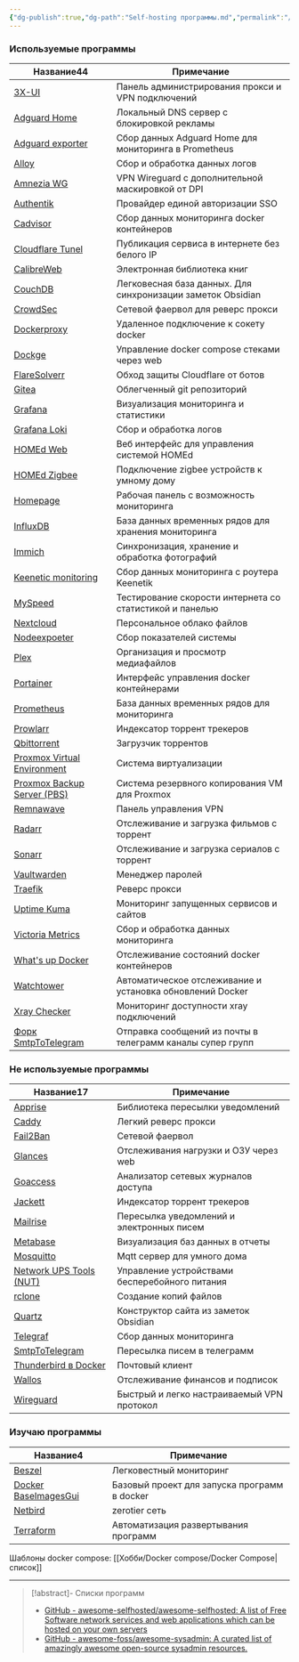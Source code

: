 ```yaml
---
{"dg-publish":true,"dg-path":"Self-hosting программы.md","permalink":"/self-hosting-programmy/","created":"2024-07-14"}
---
```


<h3><span>Используемые программы</span></h3><div><table class="dataview table-view-table"><thead class="table-view-thead"><tr class="table-view-tr-header"><th class="table-view-th"><span>Название</span><span class="dataview small-text">44</span></th><th class="table-view-th"><span>Примечание</span></th></tr></thead><tbody class="table-view-tbody"><tr><td><span><a data-tooltip-position="top" aria-label="Заметки/Self-hosting. 3X-UI.md" data-href="Заметки/Self-hosting. 3X-UI.md" href="Заметки/Self-hosting. 3X-UI.md" class="internal-link data-link-icon data-link-icon-after data-link-text" target="_blank" rel="noopener nofollow" data-link-tags="" data-link-type="note" data-link-path="Заметки/Self-hosting. 3X-UI.md" style="--data-link-type: note; --data-link-path: Заметки/Self-hosting. 3X-UI.md;">3X-UI</a></span></td><td><span>Панель администрирования прокси и VPN подключений</span></td></tr><tr><td><span><a data-tooltip-position="top" aria-label="Заметки/Self-hosting. Adguard Home.md" data-href="Заметки/Self-hosting. Adguard Home.md" href="Заметки/Self-hosting. Adguard Home.md" class="internal-link data-link-icon data-link-icon-after data-link-text" target="_blank" rel="noopener nofollow" data-link-tags="" data-link-type="note" data-link-path="Заметки/Self-hosting. Adguard Home.md" style="--data-link-type: note; --data-link-path: Заметки/Self-hosting. Adguard Home.md;">Adguard Home</a></span></td><td><span>Локальный DNS сервер с блокировкой рекламы</span></td></tr><tr><td><span><a data-tooltip-position="top" aria-label="Заметки/Self-hosting. Adguard exporter.md" data-href="Заметки/Self-hosting. Adguard exporter.md" href="Заметки/Self-hosting. Adguard exporter.md" class="internal-link data-link-icon data-link-icon-after data-link-text" target="_blank" rel="noopener nofollow" data-link-tags="" data-link-type="note" data-link-path="Заметки/Self-hosting. Adguard exporter.md" style="--data-link-type: note; --data-link-path: Заметки/Self-hosting. Adguard exporter.md;">Adguard exporter</a></span></td><td><span>Сбор данных Adguard Home для мониторинга в Prometheus</span></td></tr><tr><td><span><a data-tooltip-position="top" aria-label="Заметки/Self-hosting. Alloy.md" data-href="Заметки/Self-hosting. Alloy.md" href="Заметки/Self-hosting. Alloy.md" class="internal-link data-link-icon data-link-icon-after data-link-text" target="_blank" rel="noopener nofollow" data-link-tags="" data-link-type="note" data-link-path="Заметки/Self-hosting. Alloy.md" style="--data-link-type: note; --data-link-path: Заметки/Self-hosting. Alloy.md;">Alloy</a></span></td><td><span>Сбор и обработка данных логов</span></td></tr><tr><td><span><a data-tooltip-position="top" aria-label="Заметки/Self-hosting. Amnezia WG.md" data-href="Заметки/Self-hosting. Amnezia WG.md" href="Заметки/Self-hosting. Amnezia WG.md" class="internal-link data-link-icon data-link-icon-after data-link-text" target="_blank" rel="noopener nofollow" data-link-tags="" data-link-type="note" data-link-path="Заметки/Self-hosting. Amnezia WG.md" style="--data-link-type: note; --data-link-path: Заметки/Self-hosting. Amnezia WG.md;">Amnezia WG</a></span></td><td><span>VPN Wireguard с дополнительной маскировкой от DPI</span></td></tr><tr><td><span><a data-tooltip-position="top" aria-label="Заметки/Self-hosting. Authentik.md" data-href="Заметки/Self-hosting. Authentik.md" href="Заметки/Self-hosting. Authentik.md" class="internal-link data-link-icon data-link-icon-after data-link-text" target="_blank" rel="noopener nofollow" data-link-tags="" data-link-type="note" data-link-path="Заметки/Self-hosting. Authentik.md" style="--data-link-type: note; --data-link-path: Заметки/Self-hosting. Authentik.md;">Authentik</a></span></td><td><span>Провайдер единой авторизации SSO</span></td></tr><tr><td><span><a data-tooltip-position="top" aria-label="Заметки/Self-hosting. Cadvisor.md" data-href="Заметки/Self-hosting. Cadvisor.md" href="Заметки/Self-hosting. Cadvisor.md" class="internal-link data-link-icon data-link-icon-after data-link-text" target="_blank" rel="noopener nofollow" data-link-tags="" data-link-type="note" data-link-path="Заметки/Self-hosting. Cadvisor.md" style="--data-link-type: note; --data-link-path: Заметки/Self-hosting. Cadvisor.md;">Cadvisor</a></span></td><td><span>Сбор данных мониторинга docker контейнеров</span></td></tr><tr><td><span><a data-tooltip-position="top" aria-label="Заметки/Self-hosting. Cloudflare Tunel.md" data-href="Заметки/Self-hosting. Cloudflare Tunel.md" href="Заметки/Self-hosting. Cloudflare Tunel.md" class="internal-link data-link-icon data-link-icon-after data-link-text" target="_blank" rel="noopener nofollow" data-link-tags="" data-link-type="note" data-link-path="Заметки/Self-hosting. Cloudflare Tunel.md" style="--data-link-type: note; --data-link-path: Заметки/Self-hosting. Cloudflare Tunel.md;">Cloudflare Tunel</a></span></td><td><span>Публикация сервиса в интернете без белого IP</span></td></tr><tr><td><span><a data-tooltip-position="top" aria-label="Заметки/Self-hosting. CalibreWeb.md" data-href="Заметки/Self-hosting. CalibreWeb.md" href="Заметки/Self-hosting. CalibreWeb.md" class="internal-link data-link-icon data-link-icon-after data-link-text" target="_blank" rel="noopener nofollow" data-link-tags="" data-link-type="note" data-link-path="Заметки/Self-hosting. CalibreWeb.md" style="--data-link-type: note; --data-link-path: Заметки/Self-hosting. CalibreWeb.md;">CalibreWeb</a></span></td><td><span>Электронная библиотека книг</span></td></tr><tr><td><span><a data-tooltip-position="top" aria-label="Заметки/Self-hosting. CouchDB.md" data-href="Заметки/Self-hosting. CouchDB.md" href="Заметки/Self-hosting. CouchDB.md" class="internal-link data-link-icon data-link-icon-after data-link-text" target="_blank" rel="noopener nofollow" data-link-tags="" data-link-type="note" data-link-path="Заметки/Self-hosting. CouchDB.md" style="--data-link-type: note; --data-link-path: Заметки/Self-hosting. CouchDB.md;">CouchDB</a></span></td><td><span>Легковесная база данных. Для синхронизации заметок Obsidian</span></td></tr><tr><td><span><a data-tooltip-position="top" aria-label="Заметки/Self-hosting. CrowdSec.md" data-href="Заметки/Self-hosting. CrowdSec.md" href="Заметки/Self-hosting. CrowdSec.md" class="internal-link data-link-icon data-link-icon-after data-link-text" target="_blank" rel="noopener nofollow" data-link-tags="" data-link-type="note" data-link-path="Заметки/Self-hosting. CrowdSec.md" style="--data-link-type: note; --data-link-path: Заметки/Self-hosting. CrowdSec.md;">CrowdSec</a></span></td><td><span>Сетевой фаервол для реверс прокси</span></td></tr><tr><td><span><a data-tooltip-position="top" aria-label="Заметки/Self-hosting. Dockerproxy.md" data-href="Заметки/Self-hosting. Dockerproxy.md" href="Заметки/Self-hosting. Dockerproxy.md" class="internal-link data-link-icon data-link-icon-after data-link-text" target="_blank" rel="noopener nofollow" data-link-tags="" data-link-type="note" data-link-path="Заметки/Self-hosting. Dockerproxy.md" style="--data-link-type: note; --data-link-path: Заметки/Self-hosting. Dockerproxy.md;">Dockerproxy</a></span></td><td><span>Удаленное подключение к сокету docker</span></td></tr><tr><td><span><a data-tooltip-position="top" aria-label="Заметки/Self-hosting. Dockge.md" data-href="Заметки/Self-hosting. Dockge.md" href="Заметки/Self-hosting. Dockge.md" class="internal-link data-link-icon data-link-icon-after data-link-text" target="_blank" rel="noopener nofollow" data-link-tags="" data-link-type="note" data-link-path="Заметки/Self-hosting. Dockge.md" style="--data-link-type: note; --data-link-path: Заметки/Self-hosting. Dockge.md;">Dockge</a></span></td><td><span>Управление docker compose стеками через web</span></td></tr><tr><td><span><a data-tooltip-position="top" aria-label="Заметки/Self-hosting. FlareSolverr.md" data-href="Заметки/Self-hosting. FlareSolverr.md" href="Заметки/Self-hosting. FlareSolverr.md" class="internal-link data-link-icon data-link-icon-after data-link-text" target="_blank" rel="noopener nofollow" data-link-tags="" data-link-type="note" data-link-path="Заметки/Self-hosting. FlareSolverr.md" style="--data-link-type: note; --data-link-path: Заметки/Self-hosting. FlareSolverr.md;">FlareSolverr</a></span></td><td><span>Обход защиты Cloudflare от ботов</span></td></tr><tr><td><span><a data-tooltip-position="top" aria-label="Заметки/Self-hosting. Gitea.md" data-href="Заметки/Self-hosting. Gitea.md" href="Заметки/Self-hosting. Gitea.md" class="internal-link data-link-icon data-link-icon-after data-link-text" target="_blank" rel="noopener nofollow" data-link-tags="" data-link-type="note" data-link-path="Заметки/Self-hosting. Gitea.md" style="--data-link-type: note; --data-link-path: Заметки/Self-hosting. Gitea.md;">Gitea</a></span></td><td><span>Облегченный git репозиторий</span></td></tr><tr><td><span><a data-tooltip-position="top" aria-label="Заметки/Self-hosting. Grafana.md" data-href="Заметки/Self-hosting. Grafana.md" href="Заметки/Self-hosting. Grafana.md" class="internal-link data-link-icon data-link-icon-after data-link-text" target="_blank" rel="noopener nofollow" data-link-tags="" data-link-type="note" data-link-path="Заметки/Self-hosting. Grafana.md" style="--data-link-type: note; --data-link-path: Заметки/Self-hosting. Grafana.md;">Grafana</a></span></td><td><span>Визуализация мониторинга и статистики</span></td></tr><tr><td><span><a data-tooltip-position="top" aria-label="Заметки/Self-hosting. Grafana Loki.md" data-href="Заметки/Self-hosting. Grafana Loki.md" href="Заметки/Self-hosting. Grafana Loki.md" class="internal-link data-link-icon data-link-icon-after data-link-text" target="_blank" rel="noopener nofollow" data-link-tags="" data-link-type="note" data-link-path="Заметки/Self-hosting. Grafana Loki.md" style="--data-link-type: note; --data-link-path: Заметки/Self-hosting. Grafana Loki.md;">Grafana Loki</a></span></td><td><span>Сбор и обработка логов</span></td></tr><tr><td><span><a data-tooltip-position="top" aria-label="Заметки/Self-hosting. HOMEd Web.md" data-href="Заметки/Self-hosting. HOMEd Web.md" href="Заметки/Self-hosting. HOMEd Web.md" class="internal-link data-link-icon data-link-icon-after data-link-text" target="_blank" rel="noopener nofollow" data-link-tags="" data-link-type="note" data-link-path="Заметки/Self-hosting. HOMEd Web.md" style="--data-link-type: note; --data-link-path: Заметки/Self-hosting. HOMEd Web.md;">HOMEd Web</a></span></td><td><span>Веб интерфейс для управления системой HOMEd</span></td></tr><tr><td><span><a data-tooltip-position="top" aria-label="Заметки/Self-hosting. HOMEd Zigbee.md" data-href="Заметки/Self-hosting. HOMEd Zigbee.md" href="Заметки/Self-hosting. HOMEd Zigbee.md" class="internal-link data-link-icon data-link-icon-after data-link-text" target="_blank" rel="noopener nofollow" data-link-tags="" data-link-type="note" data-link-path="Заметки/Self-hosting. HOMEd Zigbee.md" style="--data-link-type: note; --data-link-path: Заметки/Self-hosting. HOMEd Zigbee.md;">HOMEd Zigbee</a></span></td><td><span>Подключение zigbee устройств к умному дому</span></td></tr><tr><td><span><a data-tooltip-position="top" aria-label="Заметки/Self-hosting. Homepage.md" data-href="Заметки/Self-hosting. Homepage.md" href="Заметки/Self-hosting. Homepage.md" class="internal-link data-link-icon data-link-icon-after data-link-text" target="_blank" rel="noopener nofollow" data-link-tags="" data-link-type="note" data-link-path="Заметки/Self-hosting. Homepage.md" style="--data-link-type: note; --data-link-path: Заметки/Self-hosting. Homepage.md;">Homepage</a></span></td><td><span>Рабочая панель с возможность мониторинга</span></td></tr><tr><td><span><a data-tooltip-position="top" aria-label="Заметки/Self-hosting. InfluxDB.md" data-href="Заметки/Self-hosting. InfluxDB.md" href="Заметки/Self-hosting. InfluxDB.md" class="internal-link data-link-icon data-link-icon-after data-link-text" target="_blank" rel="noopener nofollow" data-link-tags="" data-link-type="note" data-link-path="Заметки/Self-hosting. InfluxDB.md" style="--data-link-type: note; --data-link-path: Заметки/Self-hosting. InfluxDB.md;">InfluxDB</a></span></td><td><span>База данных временных рядов для хранения мониторинга</span></td></tr><tr><td><span><a data-tooltip-position="top" aria-label="Заметки/Self-hosting. Immich.md" data-href="Заметки/Self-hosting. Immich.md" href="Заметки/Self-hosting. Immich.md" class="internal-link data-link-icon data-link-icon-after data-link-text" target="_blank" rel="noopener nofollow" data-link-tags="" data-link-type="note" data-link-path="Заметки/Self-hosting. Immich.md" style="--data-link-type: note; --data-link-path: Заметки/Self-hosting. Immich.md;">Immich</a></span></td><td><span>Синхронизация, хранение и обработка фотографий</span></td></tr><tr><td><span><a data-tooltip-position="top" aria-label="Заметки/Self-hosting. Keenetic monitoring.md" data-href="Заметки/Self-hosting. Keenetic monitoring.md" href="Заметки/Self-hosting. Keenetic monitoring.md" class="internal-link data-link-icon data-link-icon-after data-link-text" target="_blank" rel="noopener nofollow" data-link-tags="" data-link-type="note" data-link-path="Заметки/Self-hosting. Keenetic monitoring.md" style="--data-link-type: note; --data-link-path: Заметки/Self-hosting. Keenetic monitoring.md;">Keenetic monitoring</a></span></td><td><span>Сбор данных мониторинга с роутера Keenetik</span></td></tr><tr><td><span><a data-tooltip-position="top" aria-label="Заметки/Self-hosting. MySpeed.md" data-href="Заметки/Self-hosting. MySpeed.md" href="Заметки/Self-hosting. MySpeed.md" class="internal-link data-link-icon data-link-icon-after data-link-text" target="_blank" rel="noopener nofollow" data-link-tags="" data-link-type="note" data-link-path="Заметки/Self-hosting. MySpeed.md" style="--data-link-type: note; --data-link-path: Заметки/Self-hosting. MySpeed.md;">MySpeed</a></span></td><td><span>Тестирование скорости интернета со статистикой и панелью</span></td></tr><tr><td><span><a data-tooltip-position="top" aria-label="Заметки/Self-hosting. Nextcloud.md" data-href="Заметки/Self-hosting. Nextcloud.md" href="Заметки/Self-hosting. Nextcloud.md" class="internal-link data-link-icon data-link-icon-after data-link-text" target="_blank" rel="noopener nofollow" data-link-tags="" data-link-type="note" data-link-path="Заметки/Self-hosting. Nextcloud.md" style="--data-link-type: note; --data-link-path: Заметки/Self-hosting. Nextcloud.md;">Nextcloud</a></span></td><td><span>Персональное облако файлов</span></td></tr><tr><td><span><a data-tooltip-position="top" aria-label="Заметки/Self-hosting. Nodeexpoeter.md" data-href="Заметки/Self-hosting. Nodeexpoeter.md" href="Заметки/Self-hosting. Nodeexpoeter.md" class="internal-link data-link-icon data-link-icon-after data-link-text" target="_blank" rel="noopener nofollow" data-link-tags="" data-link-type="note" data-link-path="Заметки/Self-hosting. Nodeexpoeter.md" style="--data-link-type: note; --data-link-path: Заметки/Self-hosting. Nodeexpoeter.md;">Nodeexpoeter</a></span></td><td><span>Сбор показателей системы</span></td></tr><tr><td><span><a data-tooltip-position="top" aria-label="Заметки/Self-hosting. Plex.md" data-href="Заметки/Self-hosting. Plex.md" href="Заметки/Self-hosting. Plex.md" class="internal-link data-link-icon data-link-icon-after data-link-text" target="_blank" rel="noopener nofollow" data-link-tags="" data-link-type="note" data-link-path="Заметки/Self-hosting. Plex.md" style="--data-link-type: note; --data-link-path: Заметки/Self-hosting. Plex.md;">Plex</a></span></td><td><span>Организация и просмотр медиафайлов</span></td></tr><tr><td><span><a data-tooltip-position="top" aria-label="Заметки/Self-hosting. Portainer.md" data-href="Заметки/Self-hosting. Portainer.md" href="Заметки/Self-hosting. Portainer.md" class="internal-link data-link-icon data-link-icon-after data-link-text" target="_blank" rel="noopener nofollow" data-link-tags="" data-link-type="note" data-link-path="Заметки/Self-hosting. Portainer.md" style="--data-link-type: note; --data-link-path: Заметки/Self-hosting. Portainer.md;">Portainer</a></span></td><td><span>Интерфейс управления docker контейнерами</span></td></tr><tr><td><span><a data-tooltip-position="top" aria-label="Заметки/Self-hosting. Prometheus.md" data-href="Заметки/Self-hosting. Prometheus.md" href="Заметки/Self-hosting. Prometheus.md" class="internal-link data-link-icon data-link-icon-after data-link-text" target="_blank" rel="noopener nofollow" data-link-tags="" data-link-type="note" data-link-path="Заметки/Self-hosting. Prometheus.md" style="--data-link-type: note; --data-link-path: Заметки/Self-hosting. Prometheus.md;">Prometheus</a></span></td><td><span>База данных временных рядов для мониторинга</span></td></tr><tr><td><span><a data-tooltip-position="top" aria-label="Заметки/Self-hosting. Prowlarr.md" data-href="Заметки/Self-hosting. Prowlarr.md" href="Заметки/Self-hosting. Prowlarr.md" class="internal-link data-link-icon data-link-icon-after data-link-text" target="_blank" rel="noopener nofollow" data-link-tags="" data-link-type="note" data-link-path="Заметки/Self-hosting. Prowlarr.md" style="--data-link-type: note; --data-link-path: Заметки/Self-hosting. Prowlarr.md;">Prowlarr</a></span></td><td><span>Индексатор торрент трекеров</span></td></tr><tr><td><span><a data-tooltip-position="top" aria-label="Заметки/Self-hosting. Qbittorrent.md" data-href="Заметки/Self-hosting. Qbittorrent.md" href="Заметки/Self-hosting. Qbittorrent.md" class="internal-link data-link-icon data-link-icon-after data-link-text" target="_blank" rel="noopener nofollow" data-link-tags="" data-link-type="note" data-link-path="Заметки/Self-hosting. Qbittorrent.md" style="--data-link-type: note; --data-link-path: Заметки/Self-hosting. Qbittorrent.md;">Qbittorrent</a></span></td><td><span>Загрузчик торрентов</span></td></tr><tr><td><span><a data-tooltip-position="top" aria-label="Заметки/Self-hosting. Proxmox Virtual Environment.md" data-href="Заметки/Self-hosting. Proxmox Virtual Environment.md" href="Заметки/Self-hosting. Proxmox Virtual Environment.md" class="internal-link data-link-icon data-link-icon-after data-link-text" target="_blank" rel="noopener nofollow" data-link-tags="" data-link-type="note" data-link-path="Заметки/Self-hosting. Proxmox Virtual Environment.md" style="--data-link-type: note; --data-link-path: Заметки/Self-hosting. Proxmox Virtual Environment.md;">Proxmox Virtual Environment</a></span></td><td><span>Система виртуализации</span></td></tr><tr><td><span><a data-tooltip-position="top" aria-label="Заметки/Self-hosting. Proxmox Backup Server (PBS).md" data-href="Заметки/Self-hosting. Proxmox Backup Server (PBS).md" href="Заметки/Self-hosting. Proxmox Backup Server (PBS).md" class="internal-link data-link-icon data-link-icon-after data-link-text" target="_blank" rel="noopener nofollow" data-link-tags="" data-link-type="note" data-link-path="Заметки/Self-hosting. Proxmox Backup Server (PBS).md" style="--data-link-type: note; --data-link-path: Заметки/Self-hosting. Proxmox Backup Server (PBS).md;">Proxmox Backup Server (PBS)</a></span></td><td><span>Система резервного копирования VM для Proxmox</span></td></tr><tr><td><span><a data-tooltip-position="top" aria-label="Заметки/Self-hosting. Remnawave.md" data-href="Заметки/Self-hosting. Remnawave.md" href="Заметки/Self-hosting. Remnawave.md" class="internal-link data-link-icon data-link-icon-after data-link-text" target="_blank" rel="noopener nofollow" data-link-tags="" data-link-type="note" data-link-path="Заметки/Self-hosting. Remnawave.md" style="--data-link-type: note; --data-link-path: Заметки/Self-hosting. Remnawave.md;">Remnawave</a></span></td><td><span>Панель управления VPN</span></td></tr><tr><td><span><a data-tooltip-position="top" aria-label="Заметки/Self-hosting. Radarr.md" data-href="Заметки/Self-hosting. Radarr.md" href="Заметки/Self-hosting. Radarr.md" class="internal-link data-link-icon data-link-icon-after data-link-text" target="_blank" rel="noopener nofollow" data-link-tags="" data-link-type="note" data-link-path="Заметки/Self-hosting. Radarr.md" style="--data-link-type: note; --data-link-path: Заметки/Self-hosting. Radarr.md;">Radarr</a></span></td><td><span>Отслеживание и загрузка фильмов с торрент</span></td></tr><tr><td><span><a data-tooltip-position="top" aria-label="Заметки/Self-hosting. Sonarr.md" data-href="Заметки/Self-hosting. Sonarr.md" href="Заметки/Self-hosting. Sonarr.md" class="internal-link data-link-icon data-link-icon-after data-link-text" target="_blank" rel="noopener nofollow" data-link-tags="" data-link-type="note" data-link-path="Заметки/Self-hosting. Sonarr.md" style="--data-link-type: note; --data-link-path: Заметки/Self-hosting. Sonarr.md;">Sonarr</a></span></td><td><span>Отслеживание и загрузка сериалов с торрент</span></td></tr><tr><td><span><a data-tooltip-position="top" aria-label="Заметки/Self-hosting. Vaultwarden.md" data-href="Заметки/Self-hosting. Vaultwarden.md" href="Заметки/Self-hosting. Vaultwarden.md" class="internal-link data-link-icon data-link-icon-after data-link-text" target="_blank" rel="noopener nofollow" data-link-tags="" data-link-type="note" data-link-path="Заметки/Self-hosting. Vaultwarden.md" style="--data-link-type: note; --data-link-path: Заметки/Self-hosting. Vaultwarden.md;">Vaultwarden</a></span></td><td><span>Менеджер паролей</span></td></tr><tr><td><span><a data-tooltip-position="top" aria-label="Заметки/Self-hosting. Traefik.md" data-href="Заметки/Self-hosting. Traefik.md" href="Заметки/Self-hosting. Traefik.md" class="internal-link data-link-icon data-link-icon-after data-link-text" target="_blank" rel="noopener nofollow" data-link-tags="" data-link-type="note" data-link-path="Заметки/Self-hosting. Traefik.md" style="--data-link-type: note; --data-link-path: Заметки/Self-hosting. Traefik.md;">Traefik</a></span></td><td><span>Реверс прокси</span></td></tr><tr><td><span><a data-tooltip-position="top" aria-label="Заметки/Self-hosting. Uptime Kuma.md" data-href="Заметки/Self-hosting. Uptime Kuma.md" href="Заметки/Self-hosting. Uptime Kuma.md" class="internal-link data-link-icon data-link-icon-after data-link-text" target="_blank" rel="noopener nofollow" data-link-tags="" data-link-type="note" data-link-path="Заметки/Self-hosting. Uptime Kuma.md" style="--data-link-type: note; --data-link-path: Заметки/Self-hosting. Uptime Kuma.md;">Uptime Kuma</a></span></td><td><span>Мониторинг запущенных сервисов и сайтов</span></td></tr><tr><td><span><a data-tooltip-position="top" aria-label="Заметки/Self-hosting. Victoria Metrics.md" data-href="Заметки/Self-hosting. Victoria Metrics.md" href="Заметки/Self-hosting. Victoria Metrics.md" class="internal-link data-link-icon data-link-icon-after data-link-text" target="_blank" rel="noopener nofollow" data-link-tags="" data-link-type="note" data-link-path="Заметки/Self-hosting. Victoria Metrics.md" style="--data-link-type: note; --data-link-path: Заметки/Self-hosting. Victoria Metrics.md;">Victoria Metrics</a></span></td><td><span>Сбор и обработка данных мониторинга</span></td></tr><tr><td><span><a data-tooltip-position="top" aria-label="Заметки/Self-hosting. What's up Docker.md" data-href="Заметки/Self-hosting. What's up Docker.md" href="Заметки/Self-hosting. What's up Docker.md" class="internal-link data-link-icon data-link-icon-after data-link-text" target="_blank" rel="noopener nofollow" data-link-tags="" data-link-type="note" data-link-path="Заметки/Self-hosting. What's up Docker.md" style="--data-link-type: note; --data-link-path: Заметки/Self-hosting. What's up Docker.md;">What's up Docker</a></span></td><td><span>Отслеживание состояний docker контейнеров</span></td></tr><tr><td><span><a data-tooltip-position="top" aria-label="Заметки/Self-hosting. Watchtower.md" data-href="Заметки/Self-hosting. Watchtower.md" href="Заметки/Self-hosting. Watchtower.md" class="internal-link data-link-icon data-link-icon-after data-link-text" target="_blank" rel="noopener nofollow" data-link-tags="" data-link-type="note" data-link-path="Заметки/Self-hosting. Watchtower.md" style="--data-link-type: note; --data-link-path: Заметки/Self-hosting. Watchtower.md;">Watchtower</a></span></td><td><span>Автоматическое отслеживание и установка обновлений Docker</span></td></tr><tr><td><span><a data-tooltip-position="top" aria-label="Заметки/Self-hosting. Xray Checker.md" data-href="Заметки/Self-hosting. Xray Checker.md" href="Заметки/Self-hosting. Xray Checker.md" class="internal-link data-link-icon data-link-icon-after data-link-text" target="_blank" rel="noopener nofollow" data-link-tags="" data-link-type="note" data-link-path="Заметки/Self-hosting. Xray Checker.md" style="--data-link-type: note; --data-link-path: Заметки/Self-hosting. Xray Checker.md;">Xray Checker</a></span></td><td><span>Мониторинг доступности xray подключений</span></td></tr><tr><td><span><a data-tooltip-position="top" aria-label="Заметки/Self-hosting. Форк SmtpToTelegram.md" data-href="Заметки/Self-hosting. Форк SmtpToTelegram.md" href="Заметки/Self-hosting. Форк SmtpToTelegram.md" class="internal-link data-link-icon data-link-icon-after data-link-text" target="_blank" rel="noopener nofollow" data-link-tags="" data-link-type="note" data-link-path="Заметки/Self-hosting. Форк SmtpToTelegram.md" style="--data-link-type: note; --data-link-path: Заметки/Self-hosting. Форк SmtpToTelegram.md;">Форк SmtpToTelegram</a></span></td><td><span>Отправка сообщений из почты в телеграмм каналы супер групп</span></td></tr></tbody></table></div><h3><span>Не используемые программы</span></h3><div><table class="dataview table-view-table"><thead class="table-view-thead"><tr class="table-view-tr-header"><th class="table-view-th"><span>Название</span><span class="dataview small-text">17</span></th><th class="table-view-th"><span>Примечание</span></th></tr></thead><tbody class="table-view-tbody"><tr><td><span><a data-tooltip-position="top" aria-label="Заметки/Self-hosting. Apprise.md" data-href="Заметки/Self-hosting. Apprise.md" href="Заметки/Self-hosting. Apprise.md" class="internal-link data-link-icon data-link-icon-after data-link-text" target="_blank" rel="noopener nofollow" data-link-tags="" data-link-type="note" data-link-path="Заметки/Self-hosting. Apprise.md" style="--data-link-type: note; --data-link-path: Заметки/Self-hosting. Apprise.md;">Apprise</a></span></td><td><span>Библиотека пересылки уведомлений</span></td></tr><tr><td><span><a data-tooltip-position="top" aria-label="Заметки/Self-hosting. Caddy.md" data-href="Заметки/Self-hosting. Caddy.md" href="Заметки/Self-hosting. Caddy.md" class="internal-link data-link-icon data-link-icon-after data-link-text" target="_blank" rel="noopener nofollow" data-link-tags="" data-link-type="note" data-link-path="Заметки/Self-hosting. Caddy.md" style="--data-link-type: note; --data-link-path: Заметки/Self-hosting. Caddy.md;">Caddy</a></span></td><td><span>Легкий реверс прокси</span></td></tr><tr><td><span><a data-tooltip-position="top" aria-label="Заметки/Self-hosting. Fail2Ban.md" data-href="Заметки/Self-hosting. Fail2Ban.md" href="Заметки/Self-hosting. Fail2Ban.md" class="internal-link data-link-icon data-link-icon-after data-link-text" target="_blank" rel="noopener nofollow" data-link-tags="" data-link-type="note" data-link-path="Заметки/Self-hosting. Fail2Ban.md" style="--data-link-type: note; --data-link-path: Заметки/Self-hosting. Fail2Ban.md;">Fail2Ban</a></span></td><td><span>Сетевой фаервол</span></td></tr><tr><td><span><a data-tooltip-position="top" aria-label="Заметки/Self-hosting. Glances.md" data-href="Заметки/Self-hosting. Glances.md" href="Заметки/Self-hosting. Glances.md" class="internal-link data-link-icon data-link-icon-after data-link-text" target="_blank" rel="noopener nofollow" data-link-tags="" data-link-type="note" data-link-path="Заметки/Self-hosting. Glances.md" style="--data-link-type: note; --data-link-path: Заметки/Self-hosting. Glances.md;">Glances</a></span></td><td><span>Отслеживания нагрузки и ОЗУ через web</span></td></tr><tr><td><span><a data-tooltip-position="top" aria-label="Заметки/Self-hosting. Goaccess.md" data-href="Заметки/Self-hosting. Goaccess.md" href="Заметки/Self-hosting. Goaccess.md" class="internal-link data-link-icon data-link-icon-after data-link-text" target="_blank" rel="noopener nofollow" data-link-tags="" data-link-type="note" data-link-path="Заметки/Self-hosting. Goaccess.md" style="--data-link-type: note; --data-link-path: Заметки/Self-hosting. Goaccess.md;">Goaccess</a></span></td><td><span>Анализатор сетевых журналов доступа</span></td></tr><tr><td><span><a data-tooltip-position="top" aria-label="Заметки/Self-hosting. Jackett.md" data-href="Заметки/Self-hosting. Jackett.md" href="Заметки/Self-hosting. Jackett.md" class="internal-link data-link-icon data-link-icon-after data-link-text" target="_blank" rel="noopener nofollow" data-link-tags="" data-link-type="note" data-link-path="Заметки/Self-hosting. Jackett.md" style="--data-link-type: note; --data-link-path: Заметки/Self-hosting. Jackett.md;">Jackett</a></span></td><td><span>Индексатор торрент трекеров</span></td></tr><tr><td><span><a data-tooltip-position="top" aria-label="Заметки/Self-hosting. Mailrise.md" data-href="Заметки/Self-hosting. Mailrise.md" href="Заметки/Self-hosting. Mailrise.md" class="internal-link data-link-icon data-link-icon-after data-link-text" target="_blank" rel="noopener nofollow" data-link-tags="" data-link-type="note" data-link-path="Заметки/Self-hosting. Mailrise.md" style="--data-link-type: note; --data-link-path: Заметки/Self-hosting. Mailrise.md;">Mailrise</a></span></td><td><span>Пересылка уведомлений и электронных писем</span></td></tr><tr><td><span><a data-tooltip-position="top" aria-label="Заметки/Self-hosting. Metabase.md" data-href="Заметки/Self-hosting. Metabase.md" href="Заметки/Self-hosting. Metabase.md" class="internal-link data-link-icon data-link-icon-after data-link-text" target="_blank" rel="noopener nofollow" data-link-tags="" data-link-type="note" data-link-path="Заметки/Self-hosting. Metabase.md" style="--data-link-type: note; --data-link-path: Заметки/Self-hosting. Metabase.md;">Metabase</a></span></td><td><span>Визуализация баз данных в отчеты</span></td></tr><tr><td><span><a data-tooltip-position="top" aria-label="Заметки/Self-hosting. Mosquitto.md" data-href="Заметки/Self-hosting. Mosquitto.md" href="Заметки/Self-hosting. Mosquitto.md" class="internal-link data-link-icon data-link-icon-after data-link-text" target="_blank" rel="noopener nofollow" data-link-tags="" data-link-type="note" data-link-path="Заметки/Self-hosting. Mosquitto.md" style="--data-link-type: note; --data-link-path: Заметки/Self-hosting. Mosquitto.md;">Mosquitto</a></span></td><td><span>Mqtt сервер для умного дома</span></td></tr><tr><td><span><a data-tooltip-position="top" aria-label="Заметки/Self-hosting. Network UPS Tools (NUT).md" data-href="Заметки/Self-hosting. Network UPS Tools (NUT).md" href="Заметки/Self-hosting. Network UPS Tools (NUT).md" class="internal-link data-link-icon data-link-icon-after data-link-text" target="_blank" rel="noopener nofollow" data-link-tags="" data-link-type="note" data-link-path="Заметки/Self-hosting. Network UPS Tools (NUT).md" style="--data-link-type: note; --data-link-path: Заметки/Self-hosting. Network UPS Tools (NUT).md;">Network UPS Tools (NUT)</a></span></td><td><span>Управление устройствами бесперебойного питания</span></td></tr><tr><td><span><a data-tooltip-position="top" aria-label="Заметки/Self-hosting. rclone.md" data-href="Заметки/Self-hosting. rclone.md" href="Заметки/Self-hosting. rclone.md" class="internal-link data-link-icon data-link-icon-after data-link-text" target="_blank" rel="noopener nofollow" data-link-tags="" data-link-type="note" data-link-path="Заметки/Self-hosting. rclone.md" style="--data-link-type: note; --data-link-path: Заметки/Self-hosting. rclone.md;">rclone</a></span></td><td><span>Создание копий файлов</span></td></tr><tr><td><span><a data-tooltip-position="top" aria-label="Заметки/Self-hosting. Quartz.md" data-href="Заметки/Self-hosting. Quartz.md" href="Заметки/Self-hosting. Quartz.md" class="internal-link data-link-icon data-link-icon-after data-link-text" target="_blank" rel="noopener nofollow" data-link-tags="" data-link-type="note" data-link-path="Заметки/Self-hosting. Quartz.md" style="--data-link-type: note; --data-link-path: Заметки/Self-hosting. Quartz.md;">Quartz</a></span></td><td><span>Конструктор сайта из заметок Obsidian</span></td></tr><tr><td><span><a data-tooltip-position="top" aria-label="Заметки/Self-hosting. Telegraf.md" data-href="Заметки/Self-hosting. Telegraf.md" href="Заметки/Self-hosting. Telegraf.md" class="internal-link data-link-icon data-link-icon-after data-link-text" target="_blank" rel="noopener nofollow" data-link-tags="" data-link-type="note" data-link-path="Заметки/Self-hosting. Telegraf.md" style="--data-link-type: note; --data-link-path: Заметки/Self-hosting. Telegraf.md;">Telegraf</a></span></td><td><span>Сбор данных мониторинга</span></td></tr><tr><td><span><a data-tooltip-position="top" aria-label="Заметки/Self-hosting. SmtpToTelegram.md" data-href="Заметки/Self-hosting. SmtpToTelegram.md" href="Заметки/Self-hosting. SmtpToTelegram.md" class="internal-link data-link-icon data-link-icon-after data-link-text" target="_blank" rel="noopener nofollow" data-link-tags="" data-link-type="note" data-link-path="Заметки/Self-hosting. SmtpToTelegram.md" style="--data-link-type: note; --data-link-path: Заметки/Self-hosting. SmtpToTelegram.md;">SmtpToTelegram</a></span></td><td><span>Пересылка писем в телеграмм</span></td></tr><tr><td><span><a data-tooltip-position="top" aria-label="Заметки/Self-hosting. Thunderbird в Docker.md" data-href="Заметки/Self-hosting. Thunderbird в Docker.md" href="Заметки/Self-hosting. Thunderbird в Docker.md" class="internal-link data-link-icon data-link-icon-after data-link-text" target="_blank" rel="noopener nofollow" data-link-tags="" data-link-type="note" data-link-path="Заметки/Self-hosting. Thunderbird в Docker.md" style="--data-link-type: note; --data-link-path: Заметки/Self-hosting. Thunderbird в Docker.md;">Thunderbird в Docker</a></span></td><td><span>Почтовый клиент</span></td></tr><tr><td><span><a data-tooltip-position="top" aria-label="Заметки/Self-hosting. Wallos.md" data-href="Заметки/Self-hosting. Wallos.md" href="Заметки/Self-hosting. Wallos.md" class="internal-link data-link-icon data-link-icon-after data-link-text" target="_blank" rel="noopener nofollow" data-link-tags="" data-link-type="note" data-link-path="Заметки/Self-hosting. Wallos.md" style="--data-link-type: note; --data-link-path: Заметки/Self-hosting. Wallos.md;">Wallos</a></span></td><td><span>Отслеживание финансов и подписок</span></td></tr><tr><td><span><a data-tooltip-position="top" aria-label="Заметки/Self-hosting. Wireguard.md" data-href="Заметки/Self-hosting. Wireguard.md" href="Заметки/Self-hosting. Wireguard.md" class="internal-link data-link-icon data-link-icon-after data-link-text" target="_blank" rel="noopener nofollow" data-link-tags="" data-link-type="note" data-link-path="Заметки/Self-hosting. Wireguard.md" style="--data-link-type: note; --data-link-path: Заметки/Self-hosting. Wireguard.md;">Wireguard</a></span></td><td><span>Быстрый и легко настраиваемый VPN протокол</span></td></tr></tbody></table></div><h3><span>Изучаю программы</span></h3><div><table class="dataview table-view-table"><thead class="table-view-thead"><tr class="table-view-tr-header"><th class="table-view-th"><span>Название</span><span class="dataview small-text">4</span></th><th class="table-view-th"><span>Примечание</span></th></tr></thead><tbody class="table-view-tbody"><tr><td><span><a data-tooltip-position="top" aria-label="Заметки/Self-hosting. Beszel.md" data-href="Заметки/Self-hosting. Beszel.md" href="Заметки/Self-hosting. Beszel.md" class="internal-link data-link-icon data-link-icon-after data-link-text" target="_blank" rel="noopener nofollow" data-link-tags="" data-link-type="note" data-link-path="Заметки/Self-hosting. Beszel.md" style="--data-link-type: note; --data-link-path: Заметки/Self-hosting. Beszel.md;">Beszel</a></span></td><td><span>Легковестный мониторинг</span></td></tr><tr><td><span><a data-tooltip-position="top" aria-label="Заметки/Self-hosting. Docker BaseImagesGui.md" data-href="Заметки/Self-hosting. Docker BaseImagesGui.md" href="Заметки/Self-hosting. Docker BaseImagesGui.md" class="internal-link data-link-icon data-link-icon-after data-link-text" target="_blank" rel="noopener nofollow" data-link-tags="" data-link-type="note" data-link-path="Заметки/Self-hosting. Docker BaseImagesGui.md" style="--data-link-type: note; --data-link-path: Заметки/Self-hosting. Docker BaseImagesGui.md;">Docker BaseImagesGui</a></span></td><td><span>Базовый проект для запуска программ в docker</span></td></tr><tr><td><span><a data-tooltip-position="top" aria-label="Заметки/Self-hosting. Netbird.md" data-href="Заметки/Self-hosting. Netbird.md" href="Заметки/Self-hosting. Netbird.md" class="internal-link data-link-icon data-link-icon-after data-link-text" target="_blank" rel="noopener nofollow" data-link-tags="" data-link-type="note" data-link-path="Заметки/Self-hosting. Netbird.md" style="--data-link-type: note; --data-link-path: Заметки/Self-hosting. Netbird.md;">Netbird</a></span></td><td><span>zerotier сеть</span></td></tr><tr><td><span><a data-tooltip-position="top" aria-label="Заметки/Self-hosting. Terraform.md" data-href="Заметки/Self-hosting. Terraform.md" href="Заметки/Self-hosting. Terraform.md" class="internal-link data-link-icon data-link-icon-after data-link-text" target="_blank" rel="noopener nofollow" data-link-tags="" data-link-type="note" data-link-path="Заметки/Self-hosting. Terraform.md" style="--data-link-type: note; --data-link-path: Заметки/Self-hosting. Terraform.md;">Terraform</a></span></td><td><span>Автоматизация развертывания программ</span></td></tr></tbody></table></div>

Шаблоны docker compose: [[Хобби/Docker compose/Docker Compose\|список]]

---
> [!abstract]- Списки программ
> - [GitHub - awesome-selfhosted/awesome-selfhosted: A list of Free Software network services and web applications which can be hosted on your own servers](https://github.com/awesome-selfhosted/awesome-selfhosted)
> - [GitHub - awesome-foss/awesome-sysadmin: A curated list of amazingly awesome open-source sysadmin resources.](https://github.com/awesome-foss/awesome-sysadmin)
